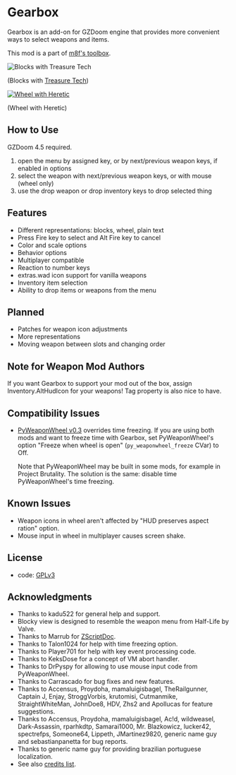 # Gearbox

Gearbox is an add-on for GZDoom engine that provides more convenient ways to
select weapons and items.

This mod is a part of [m8f's toolbox](https://mmaulwurff.github.io/pages/toolbox).

![Blocks with Treasure Tech](screenshots/blocks-treasure-tech.png)

(Blocks with [Treasure Tech](https://forum.zdoom.org/viewtopic.php?f=43&t=66995))

[![Wheel with Heretic](screenshots/inventory-wheel-heretic.png)](https://youtu.be/WXZUBtbsY7Y)

(Wheel with Heretic)

## How to Use

GZDoom 4.5 required.

1. open the menu by assigned key, or by next/previous weapon keys, if enabled in
   options
2. select the weapon with next/previous weapon keys, or with mouse (wheel only)
3. use the drop weapon or drop inventory keys to drop selected thing

## Features

- Different representations: blocks, wheel, plain text
- Press Fire key to select and Alt Fire key to cancel
- Color and scale options
- Behavior options
- Multiplayer compatible
- Reaction to number keys
- extras.wad icon support for vanilla weapons
- Inventory item selection
- Ability to drop items or weapons from the menu

## Planned

- Patches for weapon icon adjustments
- More representations
- Moving weapon between slots and changing order

## Note for Weapon Mod Authors

If you want Gearbox to support your mod out of the box, assign
Inventory.AltHudIcon for your weapons! Tag property is also nice to have.

## Compatibility Issues

- [PyWeaponWheel v0.3](https://forum.zdoom.org/viewtopic.php?f=43&t=61061)
  overrides time freezing. If you are using both mods and want to freeze time
  with Gearbox, set PyWeaponWheel's option "Freeze when wheel is open"
  (`py_weaponwheel_freeze` CVar) to Off.

  Note that PyWeaponWheel may be built in some mods, for example in Project
  Brutality. The solution is the same: disable time PyWeaponWheel's time
  freezing.

## Known Issues

- Weapon icons in wheel aren't affected by "HUD preserves aspect ration" option.
- Mouse input in wheel in multiplayer causes screen shake.

## License

- code: [GPLv3](copying.txt)

## Acknowledgments

- Thanks to kadu522 for general help and support.
- Blocky view is designed to resemble the weapon menu from Half-Life by Valve.
- Thanks to Marrub for [ZScriptDoc](https://github.com/marrub--/zdoom-doc).
- Thanks to Talon1024 for help with time freezing option.
- Thanks to Player701 for help with key event processing code.
- Thanks to KeksDose for a concept of VM abort handler.
- Thanks to DrPyspy for allowing to use mouse input code from PyWeaponWheel.
- Thanks to Carrascado for bug fixes and new features.
- Thanks to Accensus, Proydoha, mamaluigisbagel, TheRailgunner, Captain J,
  Enjay, StroggVorbis, krutomisi, Cutmanmike, StraightWhiteMan, JohnDoe8, HDV,
  Zhs2 and Apollucas for feature suggestions.
- Thanks to Accensus, Proydoha, mamaluigisbagel, Ac!d, wildweasel,
  Dark-Assassin, rparhkdtp, Samarai1000, Mr. Blazkowicz, lucker42, spectrefps,
  Someone64, Lippeth, JMartinez9820, generic name guy and sebastianpanetta for
  bug reports.
- Thanks to generic name guy for providing brazilian portuguese localization.
- See also [credits list](credits.md).
